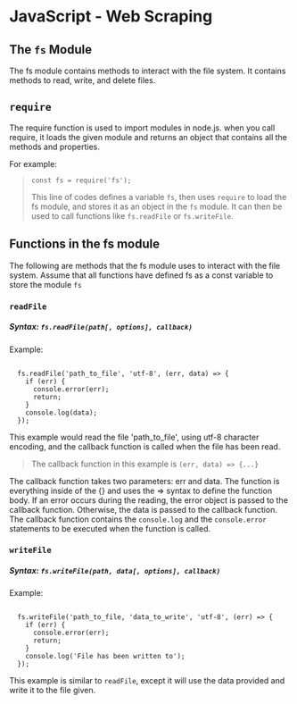 # JavaScript - Web Scraping

## The `fs` Module

The fs module contains methods to interact with the file system. 
It contains methods to read, write, and delete files.

## `require`
The require function is used to import modules in node.js. when you call require,
it loads the given module and returns an object that contains
all the methods and properties. 

For example:

> `const fs = require('fs');`
>
> This line of codes defines a variable `fs`, then uses `require` to load
> the fs module, and stores it as an object in the `fs` module. It can then
> be used to call functions like `fs.readFile` or `fs.writeFile`.

## Functions in the fs module
The following are methods that the fs module uses to interact with the file system. Assume that all functions have defined fs as a const variable to store the module `fs`

### `readFile`
##### Syntax: `fs.readFile(path[, options], callback)`

Example:
```

  fs.readFile('path_to_file', 'utf-8', (err, data) => {
    if (err) {
      console.error(err);
      return;
    }
    console.log(data);
  });

```

This example would read the file 'path_to_file', using utf-8 character
encoding, and the callback function is called when the file has been read.

> The callback function in this example is `(err, data) => {...}`

The callback function takes two parameters: err and data. The function is everything inside of the {} and uses the => syntax to define the function body.
If an error occurs during the reading, the error object is passed to the callback function. Otherwise, the data is passed to the callback function. The callback function contains the `console.log` and the `console.error` statements to be executed when the function is called.

### `writeFile`
##### Syntax: `fs.writeFile(path, data[, options], callback)`

Example:

```

  fs.writeFile('path_to_file, 'data_to_write', 'utf-8', (err) => {
    if (err) {
      console.error(err);
      return;
    }
    console.log('File has been written to');
  });

```
This example is similar to `readFile`, except it will use the data provided and write it to the file given.
